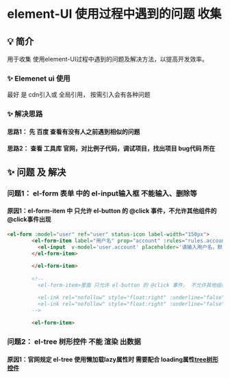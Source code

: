 # element-UI 使用过程中遇到的问题 收集

## 💡 简介
用于收集 使用element-UI过程中遇到的问题及解决方法，以提高开发效率。



### ✨ Elemenet ui 使用
 最好 是 cdn引入或 全局引用， 按需引入会有各种问题


### ✨ 解决思路

####  思路1： 先 百度 查看有没有人之前遇到相似的问题


####  思路2： 查看 工具库 官网，对比例子代码，调试项目，找出项目 bug代码 所在





## ✨ 问题 及 解决

###  问题1： el-form 表单 中的 el-input输入框 不能输入、删除等
  
#### 原因1：el-form-item 中 只允许 el-button 的 @click 事件，不允许其他组件的 @click事件出现
  

   
```html
<el-form :model="user" ref="user" status-icon label-width="150px">
        <el-form-item label="用户名" prop="account" :rules="rules.account">
          <el-input  v-model='user.account' placeholder='请输入用户名，默认：gentle' autocomplete='off'></el-input >
        </el-form-item>
     
        </el-form-item>
        
        <!--
          <el-form-item>里面 只允许 el-button 的 @click 事件， 不允许其他组件的 @click事件出现

          <el-ink rel="nofollow" style="float:right" :underline="false" @click="forget">忘记密码</el-ink>
          <el-ink rel="nofollow" style="float:right" :underline="false" @click="toRegister">注册</el-ink>
        -->
        
        <el-form-item>
```
          



###  问题2： el-tree 树形控件 不能 渲染 出数据
  
#### 原因1：官网规定 el-tree 使用懒加载lazy属性时 需要配合 loading属性[tree树形控件](https://element.eleme.cn/#/zh-CN/component/tree#tree-shu-xing-kong-jian)

